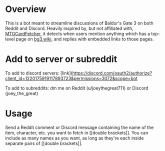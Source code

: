# Overview

This is a bot meant to streamline discussions of Baldur's Gate 3 on both Reddit and Discord. Heavily inspired by, but not affiliated with, [MTGCardFetcher](https://www.reddit.com/user/MTGCardFetcher/), it detects when users mention anything which has a top-level page on [bg3.wiki](https://bg3.wiki), and replies with embedded links to those pages.

# Add to server or subreddit

To add to discord servers: [link](https://discord.com/oauth2/authorize?client_id=1220175919117893723&permissions=3072&scope=bot

To add to subreddits: dm me on Reddit (u/joeythegreat711) or Discord (joey_the_great)

# Usage
Send a Reddit comment or Discord message containing the name of the item, character, etc. you want to fetch in [[double brackets]]. You can include as many names as you want, as long as they're each inside separate pairs of [[double brackets]].
